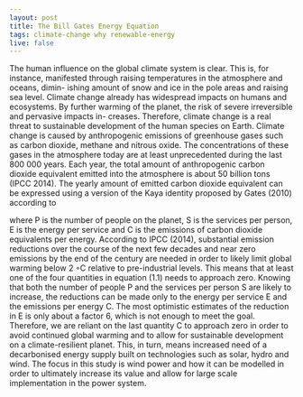 ```yaml
---
layout: post
title: The Bill Gates Energy Equation
tags: climate-change why renewable-energy
live: false
---
```




The human influence on the global climate system is clear. This is, for instance, manifested through raising temperatures in the atmosphere and oceans, dimin- ishing amount of snow and ice in the pole areas and raising sea level. Climate change already has widespread impacts on humans and ecosystems. By further warming of the planet, the risk of severe irreversible and pervasive impacts in- creases. Therefore, climate change is a real threat to sustainable development of the human species on Earth.Climate change is caused by anthropogenic emissions of greenhouse gases such as carbon dioxide, methane and nitrous oxide. The concentrations of these gases in the atmosphere today are at least unprecedented during the last 800 000 years. Each year, the total amount of anthropogenic carbon dioxide equivalent emitted into the atmosphere is about 50 billion tons (IPCC 2014). The yearly amount of emitted carbon dioxide equivalent can be expressed using a version of the Kaya identity proposed by Gates (2010) according to

where P is the number of people on the planet, S is the services per person, E is the energy per service and C is the emissions of carbon dioxide equivalents per energy. According to IPCC (2014), substantial emission reductions over the course of the next few decades and near zero emissions by the end of the century are needed in order to likely limit global warming below 2 ◦C relative to pre-industrial levels. This means that at least one of the four quantities in equation (1.1) needs to approach zero.Knowing that both the number of people P and the services per person S are likely to increase, the reductions can be made only to the energy per service E and the emissions per energy C. The most optimistic estimates of the reduction in E is only about a factor 6, which is not enough to meet the goal. Therefore, we are reliant on the last quantity C to approach zero in order to avoid continued global warming and to allow for sustainable development on a climate-resilient planet. This, in turn, means increased need of a decarbonised energy supply built on technologies such as solar, hydro and wind.The focus in this study is wind power and how it can be modelled in order to ultimately increase its value and allow for large scale implementation in the power system.
